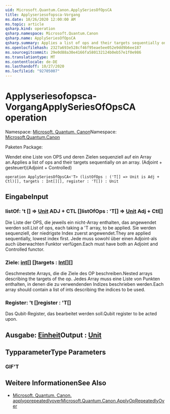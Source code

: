 ```yaml
---
uid: Microsoft.Quantum.Canon.ApplySeriesOfOpsCA
title: Applyseriesofopsca-Vorgang
ms.date: 10/26/2020 12:00:00 AM
ms.topic: article
qsharp.kind: operation
qsharp.namespace: Microsoft.Quantum.Canon
qsharp.name: ApplySeriesOfOpsCA
qsharp.summary: Applies a list of ops and their targets sequentially on an array. (Adjoint + Controlled)
ms.openlocfilehash: 2327a693e528cf46f95eae5ee052e9dd9b6ee187
ms.sourcegitcommit: 29e0d88a30e4166fa580132124b0eb57e1f0e986
ms.translationtype: MT
ms.contentlocale: de-DE
ms.lasthandoff: 10/27/2020
ms.locfileid: "92705007"
---
```

# <a name="applyseriesofopsca-operation"></a><span data-ttu-id="acedc-102">Applyseriesofopsca-Vorgang</span><span class="sxs-lookup"><span data-stu-id="acedc-102">ApplySeriesOfOpsCA operation</span></span>

<span data-ttu-id="acedc-103">Namespace: [Microsoft. Quantum. Canon](xref:Microsoft.Quantum.Canon)</span><span class="sxs-lookup"><span data-stu-id="acedc-103">Namespace: [Microsoft.Quantum.Canon](xref:Microsoft.Quantum.Canon)</span></span>

<span data-ttu-id="acedc-104">Paketen [](https://nuget.org/packages/)</span><span class="sxs-lookup"><span data-stu-id="acedc-104">Package: [](https://nuget.org/packages/)</span></span>


<span data-ttu-id="acedc-105">Wendet eine Liste von OPS und deren Zielen sequenziell auf ein Array an.</span><span class="sxs-lookup"><span data-stu-id="acedc-105">Applies a list of ops and their targets sequentially on an array.</span></span> <span data-ttu-id="acedc-106">(Adjoint + gesteuert)</span><span class="sxs-lookup"><span data-stu-id="acedc-106">(Adjoint + Controlled)</span></span>

```qsharp
operation ApplySeriesOfOpsCA<'T> (listOfOps : ('T[] => Unit is Adj + Ctl)[], targets : Int[][], register : 'T[]) : Unit
```


## <a name="input"></a><span data-ttu-id="acedc-107">Eingabe</span><span class="sxs-lookup"><span data-stu-id="acedc-107">Input</span></span>

### <a name="listofops--t--unit-adj--ctl"></a><span data-ttu-id="acedc-108">listOf: 't [] => [Unit](xref:microsoft.quantum.lang-ref.unit) ADJ + CTL []</span><span class="sxs-lookup"><span data-stu-id="acedc-108">listOfOps : 'T[] => [Unit](xref:microsoft.quantum.lang-ref.unit) Adj + Ctl[]</span></span>

<span data-ttu-id="acedc-109">Die Liste der OPS, die jeweils ein nicht-Array enthalten, das angewendet werden soll.</span><span class="sxs-lookup"><span data-stu-id="acedc-109">List of ops, each taking a 'T array, to be applied.</span></span> <span data-ttu-id="acedc-110">Sie werden sequenziell, der niedrigste Index zuerst angewendet.</span><span class="sxs-lookup"><span data-stu-id="acedc-110">They are applied sequentially, lowest index first.</span></span>
<span data-ttu-id="acedc-111">Jede muss sowohl über einen Adjoint-als auch überwachten Funktor verfügen.</span><span class="sxs-lookup"><span data-stu-id="acedc-111">Each must have both an Adjoint and Controlled functor.</span></span>


### <a name="targets--int"></a><span data-ttu-id="acedc-112">Ziele: [int](xref:microsoft.quantum.lang-ref.int)[] []</span><span class="sxs-lookup"><span data-stu-id="acedc-112">targets : [Int](xref:microsoft.quantum.lang-ref.int)[][]</span></span>

<span data-ttu-id="acedc-113">Geschmestete Arrays, die die Ziele des OP beschreiben.</span><span class="sxs-lookup"><span data-stu-id="acedc-113">Nested arrays describing the targets of the op.</span></span> <span data-ttu-id="acedc-114">Jedes Array muss eine Liste von Punkten enthalten, in denen die zu verwendenden Indizes beschrieben werden.</span><span class="sxs-lookup"><span data-stu-id="acedc-114">Each array should contain a list of ints describing the indices to be used.</span></span>


### <a name="register--t"></a><span data-ttu-id="acedc-115">Register: 't []</span><span class="sxs-lookup"><span data-stu-id="acedc-115">register : 'T[]</span></span>

<span data-ttu-id="acedc-116">Das Qubit-Register, das bearbeitet werden soll.</span><span class="sxs-lookup"><span data-stu-id="acedc-116">Qubit register to be acted upon.</span></span>



## <a name="output--unit"></a><span data-ttu-id="acedc-117">Ausgabe: [Einheit](xref:microsoft.quantum.lang-ref.unit)</span><span class="sxs-lookup"><span data-stu-id="acedc-117">Output : [Unit](xref:microsoft.quantum.lang-ref.unit)</span></span>



## <a name="type-parameters"></a><span data-ttu-id="acedc-118">Typparameter</span><span class="sxs-lookup"><span data-stu-id="acedc-118">Type Parameters</span></span>

### <a name="t"></a><span data-ttu-id="acedc-119">GIF</span><span class="sxs-lookup"><span data-stu-id="acedc-119">'T</span></span>



## <a name="see-also"></a><span data-ttu-id="acedc-120">Weitere Informationen</span><span class="sxs-lookup"><span data-stu-id="acedc-120">See Also</span></span>

- [<span data-ttu-id="acedc-121">Microsoft. Quantum. Canon. applyoprepeatedlyover</span><span class="sxs-lookup"><span data-stu-id="acedc-121">Microsoft.Quantum.Canon.ApplyOpRepeatedlyOver</span></span>](xref:Microsoft.Quantum.Canon.ApplyOpRepeatedlyOver)